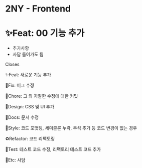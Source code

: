 # 2NY - Frontend
# ✨Feat: 00 기능 추가

- 추가사항
- 사담 들어가도 됨

Closes

✨Feat: 새로운 기능 추가

🐛Fix: 버그 수정

🧵Chore: 그 외 자잘한 수정에 대한 커밋

💄Design: CSS 및 UI 추가

📝Docs: 문서 수정

👗Style: 코드 포맷팅, 세미콜론 누락, 주석 추가 등 코드 변경이 없는 경우

♻️Refactor: 코드 리팩토링

📌Test: 테스트 코드 수정, 리팩토리 테스트 코드 추가

👻Etc: 사담